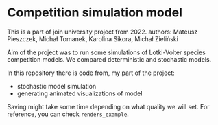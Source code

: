 # Competition simulation model
This is a part of join university project from 2022.
authors: Mateusz Pieszczek, Michał Tomanek, Karolina Sikora, Michał Zieliński

Aim of the project was to run some simulations of Lotki-Volter species competition models.
We compared deterministic and stochastic models.


In this repository there is code from, my part of the project:
- stochastic model simulation
- generating animated visualizations of model

Saving might take some time depending on what quality we will set.
For reference, you can check `renders_example`.
